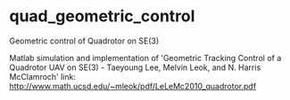 # quad_geometric_control
Geometric control of Quadrotor on SE(3) 

Matlab simulation and implementation of 
'Geometric Tracking Control of a Quadrotor UAV on SE(3) - Taeyoung Lee, Melvin Leok, and N. Harris McClamroch'
link: http://www.math.ucsd.edu/~mleok/pdf/LeLeMc2010_quadrotor.pdf

